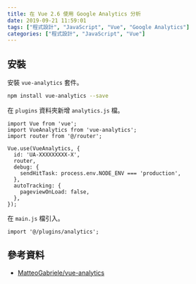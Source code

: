 ```yaml
---
title: 在 Vue 2.6 使用 Google Analytics 分析
date: 2019-09-21 11:59:01
tags: ["程式設計", "JavaScript", "Vue", "Google Analytics"]
categories: ["程式設計", "JavaScript", "Vue"]
---
```


## 安裝

安裝 `vue-analytics` 套件。

```BASH
npm install vue-analytics --save
```

在 `plugins` 資料夾新增 `analytics.js` 檔。

```JS
import Vue from 'vue';
import VueAnalytics from 'vue-analytics';
import router from '@/router';

Vue.use(VueAnalytics, {
  id: 'UA-XXXXXXXXX-X',
  router,
  debug: {
    sendHitTask: process.env.NODE_ENV === 'production',
  },
  autoTracking: {
    pageviewOnLoad: false,
  },
});
```

在 `main.js` 檔引入。

```JS
import '@/plugins/analytics';
```

## 參考資料

- [MatteoGabriele/vue-analytics](https://github.com/MatteoGabriele/vue-analytics)
